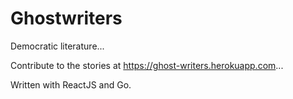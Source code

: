 # Ghostwriters
Democratic literature...

Contribute to the stories at https://ghost-writers.herokuapp.com...

Written with ReactJS and Go.